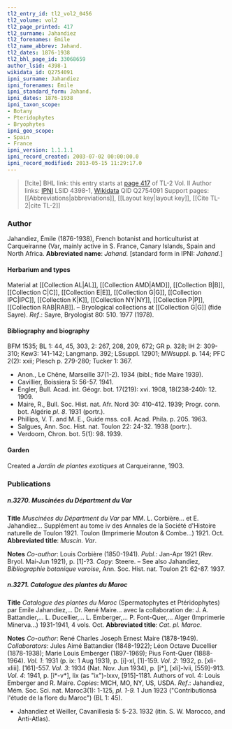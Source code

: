 ```yaml
---
tl2_entry_id: tl2_vol2_0456
tl2_volume: vol2
tl2_page_printed: 417
tl2_surname: Jahandiez
tl2_forenames: Émile
tl2_name_abbrev: Jahand.
tl2_dates: 1876-1938
tl2_bhl_page_id: 33068659
author_lsid: 4398-1
wikidata_id: Q2754091
ipni_surname: Jahandiez
ipni_forenames: Émile
ipni_standard_form: Jahand.
ipni_dates: 1876-1938
ipni_taxon_scope: 
- Botany
- Pteridophytes
- Bryophytes
ipni_geo_scope: 
- Spain
- France
ipni_version: 1.1.1.1
ipni_record_created: 2003-07-02 00:00:00.0
ipni_record_modified: 2013-05-15 11:29:17.0
---
```


> [!cite] BHL link: this entry starts at [page 417](https://www.biodiversitylibrary.org/page/33068659) of TL-2 Vol. II
> Author links: [IPNI](https://www.ipni.org/a/4398-1) LSID 4398-1, [Wikidata](https://www.wikidata.org/wiki/Q2754091) QID Q2754091
> Support pages: [[Abbreviations|abbreviations]], [[Layout key|layout key]], [[Cite TL-2|cite TL-2]]

### Author

Jahandiez, Émile (1876-1938), French botanist and horticulturist at Carqueiranne (Var, mainly active in S. France, Canary Islands, Spain and North Africa. 
**Abbreviated name**: *Jahand.* \[standard form in IPNI: *Jahand.*\]

#### Herbarium and types

Material at [[Collection AL|AL]], [[Collection AMD|AMD]], [[Collection B|B]], [[Collection C|C]], [[Collection E|E]], [[Collection G|G]], [[Collection IPC|IPC]], [[Collection K|K]], [[Collection NY|NY]], [[Collection P|P]], [[Collection RAB|RAB]]. – Bryological collections at [[Collection G|G]] (fide Sayre).
*Ref*.: Sayre, Bryologist 80: 510. 1977 (1978).

#### Bibliography and biography

BFM 1535; BL 1: 44, 45, 303, 2: 267, 208, 209, 672; GR p. 328; IH 2: 309-310; Kew3: 141-142; Langmanp. 392; LSsuppl. 12901; MWsuppl. p. 144; PFC 2(2): xxii; Plesch p. 279-280; Tucker 1: 367.
- Anon., Le Chêne, Marseille 37(1-2). 1934 (bibl.; fide Maire 1939).
- Cavillier, Boissiera 5: 56-57. 1941.
- Engler, Bull. Acad. int. Géogr. bot. 17(219): xvi. 1908, 18(238-240): 12. 1909.
- Maire, R., Bull. Soc. Hist. nat. Afr. Nord 30: 410-412. 1939; Progr. conn. bot. Algérie *pl. 8*. 1931 (portr.).
- Phillips, V. T. and M. E., Guide mss. coll. Acad. Phila. p. 205. 1963.
- Salgues, Ann. Soc. Hist. nat. Toulon 22: 24-32. 1938 (portr.).
- Verdoorn, Chron. bot. 5(1): 98. 1939.

#### Garden

Created a *Jardin de plantes exotiques* at Carqueiranne, 1903.

### Publications

##### n.3270. Muscinées du Départment du Var

**Title**
*Muscinées du Départment du Var* par MM. L. Corbière... et E. Jahandiez... Supplément au tome iv des Annales de la Société d'Histoire naturelle de Toulon 1921. Toulon (Imprimerie Mouton & Combe...) 1921. Oct.
**Abbreviated title**: *Muscin. Var*.

**Notes**
*Co-author*: Louis Corbière (1850-1941).
*Publ*.: Jan-Apr 1921 (Rev. Bryol. Mai-Jun 1921), p. \[1\]-?3. *Copy*: Steere. – See also Jahandiez, *Bibliographie botanique varoise*, Ann. Soc. Hist. nat. Toulon 21: 62-87. 1937.

##### n.3271. Catalogue des plantes du Maroc

**Title**
*Catalogue des plantes du Maroc* (Spermatophytes et Ptéridophytes) par Emile Jahandiez,... Dr. René Maire... avec la collaboration de: J. A. Battandier,... L. Ducellier,... L. Emberger,... P. Font-Quer,... Alger (Imprimerie Minerva...) 1931-1941, 4 vols. Oct.
**Abbreviated title**: *Cat. pl. Maroc*.

**Notes**
*Co-author*: René Charles Joseph Ernest Maire (1878-1949).
*Collaborators*: Jules Aimé Battandier (1848-1922); Léon Octave Ducellier (1878-1938); Marie Louis Emberger (1897-1969); Pius Font-Quer (1888-1964).
*Vol. 1*: 1931 (p. ix: 1 Aug 1931), p. \[i\]-xl, \[1\]-159.
*Vol. 2*: 1932, p. \[xli-xliii\]. \[161\]-557.
*Vol. 3*: 1934 (Nat. Nov. Jun 1934), p. \[i\*\], \[xli\]-lvii, \[559\]-913.
*Vol. 4*: 1941, p. \[i\*-v\*\], lix (as "ix")-lxxv, \[915\]-1181. Authors of vol. 4: Louis Emberger and R. Maire.
*Copies*: MICH, MO, NY, US, USDA.
*Ref*.: Jahandiez, Mém. Soc. Sci. nat. Maroc3(1): 1-125, *pl. 1-9.* 1 Jun 1923 ("Contributionsà l'étude de la flore du Maroc") (BL 1: 45).
- Jahandiez et Weiller, Cavanillesia 5: 5-23. 1932 (itin. S. W. Marocco, and Anti-Atlas).

